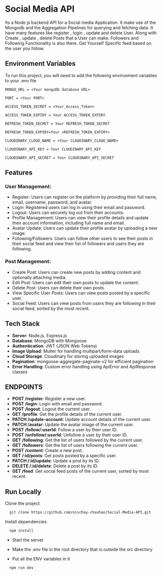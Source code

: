 
# Social Media API

Its a Node js backend API for a Social media Application. It make use of the Mongodb and the Aggregation Pipelines for querying and fetching data. It have many features like register , login , update and delete User. Along with Create , update , delete Posts that a User can make. Followers and Following Functionality is also there. Get Yourself Specific feed based on the user you follow.




## Environment Variables

To run this project, you will need to add the following environment variables to your .env file

`MONGO_URL = <Your mongoDb database URL>`

`PORT = <Your PORT>`

`ACCESS_TOKEN_SECRET = <Your_Access_Token>`

`ACCESS_TOKEN_EXPIRY = Your ACCESS_TOKEN_EXPIRY`

`REFRESH_TOKEN_SECRET = Your REFRESH_TOKEN_SECRET`

`REFRESH_TOKEN_EXPIRY=Your <REFRESH_TOKEN_EXPIRY>`

`CLOUDINARY_CLOUD_NAME = <Your CLOUDINARY_CLOUD_NAME>`

`CLOUDINARY_API_KEY = Your CLOUDINARY_API_KEY`

`CLOUDINARY_API_SECRET = Your CLOUDINARY_API_SECRET`
## Features

### User Management:
- Register: Users can register on the platform by providing their full name, email, username, password, and avatar.
- Login: Registered users can log in using their email and password.
- Logout: Users can securely log out from their accounts.
- Profile Management: Users can view their profile details and update their account information, including full name and email.
- Avatar Update: Users can update their profile avatar by uploading a new image.
- Following/Followers: Users can follow other users to see their posts in their social feed and view their list of followers and users they are following.
### Post Management:
- Create Post: Users can create new posts by adding content and optionally attaching media.
- Edit Post: Users can edit their own posts to update the content.
- Delete Post: Users can delete their own posts.
- View Specific User Posts: Users can view posts posted by a specific user.
- Social Feed: Users can view posts from users they are following in their social feed, sorted by the most recent.


## Tech Stack

- **Server**: Node.js, Express.js
- **Database**: MongoDB with Mongoose
- **Authentication**: JWT (JSON Web Tokens)
- **Image Upload**: Multer for handling multipart/form-data uploads
- **Cloud Storage**: Cloudinary for storing uploaded images
- **Pagination**: mongoose-aggregate-paginate-v2 for efficient pagination
- **Error Handling**: Custom error handling using ApiError and ApiResponse classes
## ENDPOINTS

- **POST /register**: Register a new user.
- **POST /login**: Login with email and password.
- **POST /logout**: Logout the current user.
- **GET /profile**: Get the profile details of the current user.
- **PATCH /update-account**: Update account details of the current user.
- **PATCH /avatar**: Update the avatar image of the current user.
- **POST /follow/:userId**: Follow a user by their user ID.
- **POST /unfollow/:userId**: Unfollow a user by their user ID.
- **GET /following**: Get the list of users followed by the current user.
- **GET /followers**: Get the list of users following the current user.
- **POST /content**: Create a new post.
- **GET /:id/posts**: Get posts posted by a specific user.
- **PATCH /:id/update**: Update a post by its ID.
- **DELETE /:id/delete**: Delete a post by its ID.
- **GET /feed**: Get social feed posts of the current user, sorted by most recent.
## Run Locally

Clone the project

```bash
  git clone https://github.com/nischay-chauhan/Social-Media-API.git
```



Install dependencies

```bash
  npm install
```

- Start the server

- Make the .env file in the root directory that is outside the src directory
- Put all the ENV variables in it

```bash
  npm run dev 
```

